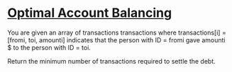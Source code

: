# [Optimal Account Balancing](https://leetcode.com/problems/optimal-account-balancing/)

You are given an array of transactions transactions where transactions[i] = [fromi, toi, amounti] indicates that the person with ID = fromi gave amounti $ to the person with ID = toi.  

Return the minimum number of transactions required to settle the debt.  